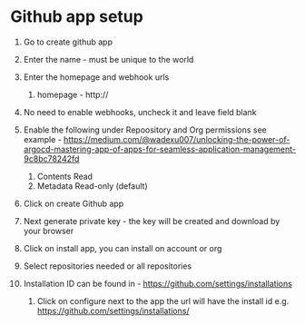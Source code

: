# Github app setup
1. Go to create github app
2. Enter the name - must be unique to the world
3. Enter the homepage and webhook urls
   1. homepage - http://<atlantis-domain>
4. No need to enable webhooks, uncheck it and leave field blank
5. Enable the following under Repoository and Org permissions see example - https://medium.com/@wadexu007/unlocking-the-power-of-argocd-mastering-app-of-apps-for-seamless-application-management-9c8bc78242fd

   1. Contents	Read 
   2.  Metadata	Read-only (default)
6.  Click on create Github app
7.  Next generate private key - the key will be created and download by your browser
8.  Click on install app, you can install on account or org
9.  Select repositories needed or all repositories
10. Installation ID can be found in - https://github.com/settings/installations
    1.  Click on configure next to the app the url will have the install id e.g. https://github.com/settings/installations/<ID> 
